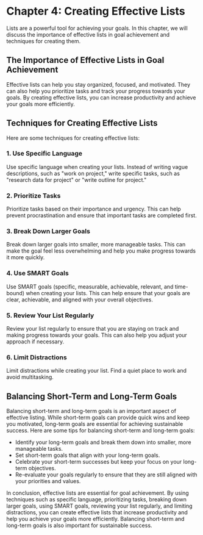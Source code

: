 Chapter 4: Creating Effective Lists
===================================

Lists are a powerful tool for achieving your goals. In this chapter, we will discuss the importance of effective lists in goal achievement and techniques for creating them.

The Importance of Effective Lists in Goal Achievement
-----------------------------------------------------

Effective lists can help you stay organized, focused, and motivated. They can also help you prioritize tasks and track your progress towards your goals. By creating effective lists, you can increase productivity and achieve your goals more efficiently.

Techniques for Creating Effective Lists
---------------------------------------

Here are some techniques for creating effective lists:

### 1. Use Specific Language

Use specific language when creating your lists. Instead of writing vague descriptions, such as "work on project," write specific tasks, such as "research data for project" or "write outline for project."

### 2. Prioritize Tasks

Prioritize tasks based on their importance and urgency. This can help prevent procrastination and ensure that important tasks are completed first.

### 3. Break Down Larger Goals

Break down larger goals into smaller, more manageable tasks. This can make the goal feel less overwhelming and help you make progress towards it more quickly.

### 4. Use SMART Goals

Use SMART goals (specific, measurable, achievable, relevant, and time-bound) when creating your lists. This can help ensure that your goals are clear, achievable, and aligned with your overall objectives.

### 5. Review Your List Regularly

Review your list regularly to ensure that you are staying on track and making progress towards your goals. This can also help you adjust your approach if necessary.

### 6. Limit Distractions

Limit distractions while creating your list. Find a quiet place to work and avoid multitasking.

Balancing Short-Term and Long-Term Goals
----------------------------------------

Balancing short-term and long-term goals is an important aspect of effective listing. While short-term goals can provide quick wins and keep you motivated, long-term goals are essential for achieving sustainable success. Here are some tips for balancing short-term and long-term goals:

* Identify your long-term goals and break them down into smaller, more manageable tasks.
* Set short-term goals that align with your long-term goals.
* Celebrate your short-term successes but keep your focus on your long-term objectives.
* Re-evaluate your goals regularly to ensure that they are still aligned with your priorities and values.

In conclusion, effective lists are essential for goal achievement. By using techniques such as specific language, prioritizing tasks, breaking down larger goals, using SMART goals, reviewing your list regularly, and limiting distractions, you can create effective lists that increase productivity and help you achieve your goals more efficiently. Balancing short-term and long-term goals is also important for sustainable success.
